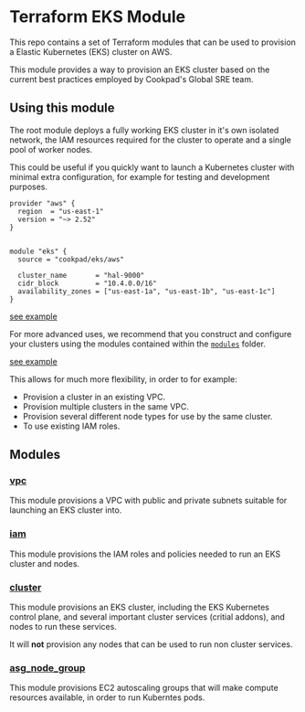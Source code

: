 # Terraform EKS Module

This repo contains a set of Terraform modules that can be used to provision
a Elastic Kubernetes (EKS) cluster on AWS.

This module provides a way to provision an EKS cluster based on the current
best practices employed by Cookpad's Global SRE team. 

## Using this module

The root module deploys a fully working EKS cluster in it's own isolated
network, the IAM resources required for the cluster to operate and a single
pool of worker nodes.

This could be useful if you quickly want to launch a Kubernetes cluster with
minimal extra configuration, for example for testing and development purposes.


```hcl
provider "aws" {
  region  = "us-east-1"
  version = "~> 2.52"
}


module "eks" {
  source = "cookpad/eks/aws"

  cluster_name       = "hal-9000"
  cidr_block         = "10.4.0.0/16"
  availability_zones = ["us-east-1a", "us-east-1b", "us-east-1c"]
}
```
[see example](./examples/eks)

For more advanced uses, we recommend that you construct and configure
your clusters using the modules contained within the [`modules`](./modules) folder.

[see example](./examples/cluster)

This allows for much more flexibility, in order to for example:

* Provision a cluster in an existing VPC.
* Provision multiple clusters in the same VPC.
* Provision several different node types for use by the same cluster.
* To use existing IAM roles.

## Modules

### [vpc](./modules/vpc)

This module provisions a VPC with public and private subnets suitable for
launching an EKS cluster into.

### [iam](./modules/iam)

This module provisions the IAM roles and policies needed to run an EKS cluster
and nodes.

### [cluster](./modules/cluster)

This module provisions an EKS cluster, including the EKS Kubernetes control
plane, and several important cluster services (critial addons), and nodes to
run these services.

It will **not** provision any nodes that can be used to run non cluster services.

### [asg_node_group](./modules/asg_node_group)

This module provisions EC2 autoscaling groups that will make compute resources
available, in order to run Kuberntes pods.
